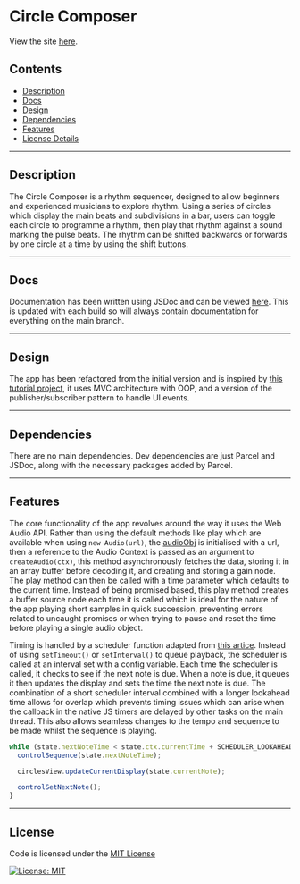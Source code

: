 # Circle Composer

View the site [here](https://circle-composer.netlify.app/).

## Contents

- [Description](#Description)
- [Docs](#Docs)
- [Design](#Design)
- [Dependencies](#Dependencies)
- [Features](#Features)
- [License Details](#License)

---

## Description

The Circle Composer is a rhythm sequencer, designed to allow beginners and experienced musicians to explore rhythm. Using a series of circles which display the main beats and subdivisions in a bar, users can toggle each circle to programme a rhythm, then play that rhythm against a sound marking the pulse beats. The rhythm can be shifted backwards or forwards by one circle at a time by using the shift buttons.

---

## Docs

Documentation has been written using JSDoc and can be viewed [here](https://shard520.github.io/circle-composer-app/docs/). This is updated with each build so will always contain documentation for everything on the main branch.

---

## Design

The app has been refactored from the initial version and is inspired by [this tutorial project](https://github.com/shard520/forkify-app), it uses MVC architecture with OOP, and a version of the publisher/subscriber pattern to handle UI events.

---

## Dependencies

There are no main dependencies. Dev dependencies are just Parcel and JSDoc, along with the necessary packages added by Parcel.

---

## Features

The core functionality of the app revolves around the way it uses the Web Audio API. Rather than using the default methods like play which are available when using `new Audio(url)`, the [audioObj](https://github.com/shard520/circle-composer-app/blob/main/src/js/model/audioObj.js) is initialised with a url, then a reference to the Audio Context is passed as an argument to `createAudio(ctx)`, this method asynchronously fetches the data, storing it in an array buffer before decoding it, and creating and storing a gain node. The play method can then be called with a time parameter which defaults to the current time. Instead of being promised based, this play method creates a buffer source node each time it is called which is ideal for the nature of the app playing short samples in quick succession, preventing errors related to uncaught promises or when trying to pause and reset the time before playing a single audio object.

Timing is handled by a scheduler function adapted from [this artice](https://www.html5rocks.com/en/tutorials/audio/scheduling/). Instead of using `setTimeout()` or `setInterval()` to queue playback, the scheduler is called at an interval set with a config variable. Each time the scheduler is called, it checks to see if the next note is due. When a note is due, it queues it then updates the display and sets the time the next note is due. The combination of a short scheduler interval combined with a longer lookahead time allows for overlap which prevents timing issues which can arise when the callback in the native JS timers are delayed by other tasks on the main thread. This also allows seamless changes to the tempo and sequence to be made whilst the sequence is playing.

```javascript
while (state.nextNoteTime < state.ctx.currentTime + SCHEDULER_LOOKAHEAD) {
  controlSequence(state.nextNoteTime);

  circlesView.updateCurrentDisplay(state.currentNote);

  controlSetNextNote();
}
```

---

## License

Code is licensed under the [MIT License](https://opensource.org/licenses/mit-license.php)

[![License: MIT](https://img.shields.io/badge/License-MIT-yellow.svg)](https://opensource.org/licenses/MIT)
